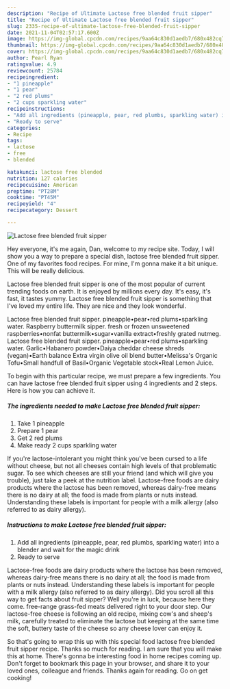 ```yaml
---
description: "Recipe of Ultimate Lactose free blended fruit sipper"
title: "Recipe of Ultimate Lactose free blended fruit sipper"
slug: 2335-recipe-of-ultimate-lactose-free-blended-fruit-sipper
date: 2021-11-04T02:57:17.600Z
image: https://img-global.cpcdn.com/recipes/9aa64c830d1aedb7/680x482cq70/lactose-free-blended-fruit-sipper-recipe-main-photo.jpg
thumbnail: https://img-global.cpcdn.com/recipes/9aa64c830d1aedb7/680x482cq70/lactose-free-blended-fruit-sipper-recipe-main-photo.jpg
cover: https://img-global.cpcdn.com/recipes/9aa64c830d1aedb7/680x482cq70/lactose-free-blended-fruit-sipper-recipe-main-photo.jpg
author: Pearl Ryan
ratingvalue: 4.9
reviewcount: 25784
recipeingredient:
- "1 pineapple"
- "1 pear"
- "2 red plums"
- "2 cups sparkling water"
recipeinstructions:
- "Add all ingredients (pineapple, pear, red plumbs, sparkling water) into a blender and wait for the magic drink"
- "Ready to serve"
categories:
- Recipe
tags:
- lactose
- free
- blended

katakunci: lactose free blended 
nutrition: 127 calories
recipecuisine: American
preptime: "PT28M"
cooktime: "PT45M"
recipeyield: "4"
recipecategory: Dessert

---
```



![Lactose free blended fruit sipper](https://img-global.cpcdn.com/recipes/9aa64c830d1aedb7/680x482cq70/lactose-free-blended-fruit-sipper-recipe-main-photo.jpg)

Hey everyone, it's me again, Dan, welcome to my recipe site. Today, I will show you a way to prepare a special dish, lactose free blended fruit sipper. One of my favorites food recipes. For mine, I'm gonna make it a bit unique. This will be really delicious.

Lactose free blended fruit sipper is one of the most popular of current trending foods on earth. It is enjoyed by millions every day. It's easy, it's fast, it tastes yummy. Lactose free blended fruit sipper is something that I've loved my entire life. They are nice and they look wonderful.

Lactose free blended fruit sipper. pineapple•pear•red plums•sparkling water. Raspberry buttermilk sipper. fresh or frozen unsweetened raspberries•nonfat buttermilk•sugar•vanilla extract•freshly grated nutmeg. Lactose free blended fruit sipper. pineapple•pear•red plums•sparkling water. Garlic•Habanero powder•Daiya cheddar cheese shreds (vegan)•Earth balance Extra virgin olive oil blend butter•Melissa's Organic Tofu•Small handfull of Basil•Organic Vegetable stock•Real Lemon Juice.


To begin with this particular recipe, we must prepare a few ingredients. You can have lactose free blended fruit sipper using 4 ingredients and 2 steps. Here is how you can achieve it.

<!--inarticleads1-->

##### The ingredients needed to make Lactose free blended fruit sipper:

1. Take 1 pineapple
1. Prepare 1 pear
1. Get 2 red plums
1. Make ready 2 cups sparkling water


If you're lactose-intolerant you might think you've been cursed to a life without cheese, but not all cheeses contain high levels of that problematic sugar. To see which cheeses are still your friend (and which will give you trouble), just take a peek at the nutrition label. Lactose-free foods are dairy products where the lactose has been removed, whereas dairy-free means there is no dairy at all; the food is made from plants or nuts instead. Understanding these labels is important for people with a milk allergy (also referred to as dairy allergy). 

<!--inarticleads2-->

##### Instructions to make Lactose free blended fruit sipper:

1. Add all ingredients (pineapple, pear, red plumbs, sparkling water) into a blender and wait for the magic drink
1. Ready to serve


Lactose-free foods are dairy products where the lactose has been removed, whereas dairy-free means there is no dairy at all; the food is made from plants or nuts instead. Understanding these labels is important for people with a milk allergy (also referred to as dairy allergy). Did you scroll all this way to get facts about fruit sipper? Well you're in luck, because here they come. free-range grass-fed meats delivered right to your door step. Our lactose-free cheese is following an old recipe, mixing cow's and sheep's milk, carefully treated to eliminate the lactose but keeping at the same time the soft, buttery taste of the cheese so any cheese lover can enjoy it. 

So that's going to wrap this up with this special food lactose free blended fruit sipper recipe. Thanks so much for reading. I am sure that you will make this at home. There's gonna be interesting food in home recipes coming up. Don't forget to bookmark this page in your browser, and share it to your loved ones, colleague and friends. Thanks again for reading. Go on get cooking!
